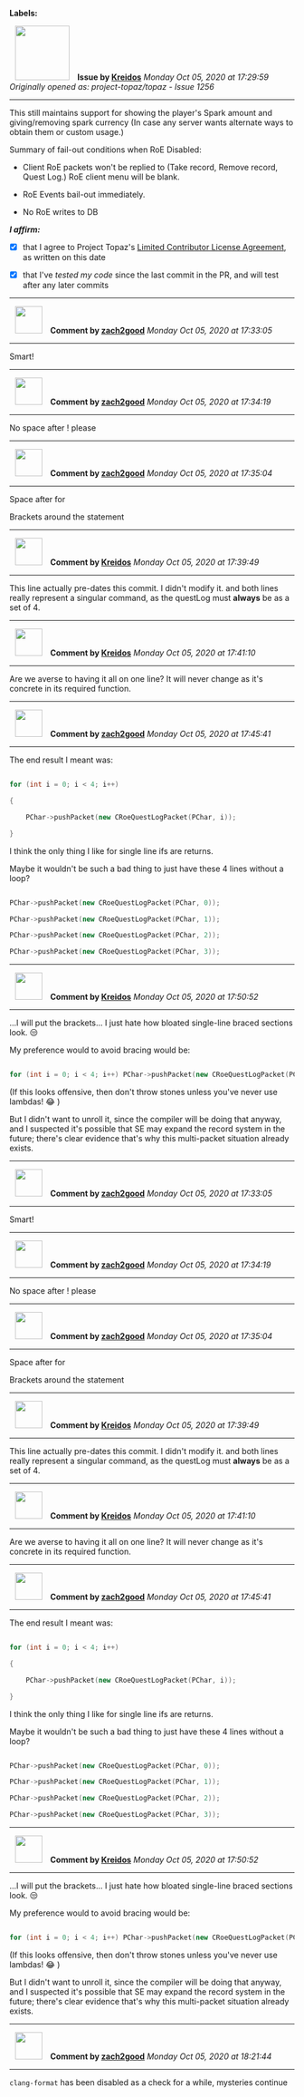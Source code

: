 **Labels:**



<a href="https://github.com/Kreidos"><img src="https://avatars0.githubusercontent.com/u/12466395?v=4" width="96" height="96" hspace="10"></img></a> **Issue by [Kreidos](https://github.com/Kreidos)**
_Monday Oct 05, 2020 at 17:29:59_
_Originally opened as: project-topaz/topaz - Issue 1256_

----

This still maintains support for showing the player's Spark amount and giving/removing spark currency (In case any server wants alternate ways to obtain them or custom usage.)

Summary of fail-out conditions when RoE Disabled:
- Client RoE packets won't be replied to (Take record, Remove record, Quest Log.) RoE client menu will be blank.
- RoE Events bail-out immediately.
- No RoE writes to DB

<!-- place 'x' mark between square [] brackets to affirm: -->
**_I affirm:_**
- [x] that I agree to Project Topaz's [Limited Contributor License Agreement](http://project-topaz.com/blob/release/CONTRIBUTOR_AGREEMENT.md), as written on this date
- [x] that I've _tested my code_ since the last commit in the PR, and will test after any later commits


----
<a href="https://github.com/zach2good"><img src="https://avatars3.githubusercontent.com/u/1389729?v=4" width="48" height="48" hspace="10"></img></a> **Comment by [zach2good](https://github.com/zach2good)**
_Monday Oct 05, 2020 at 17:33:05_

----

Smart!


----
<a href="https://github.com/zach2good"><img src="https://avatars3.githubusercontent.com/u/1389729?v=4" width="48" height="48" hspace="10"></img></a> **Comment by [zach2good](https://github.com/zach2good)**
_Monday Oct 05, 2020 at 17:34:19_

----

No space after ! please


----
<a href="https://github.com/zach2good"><img src="https://avatars3.githubusercontent.com/u/1389729?v=4" width="48" height="48" hspace="10"></img></a> **Comment by [zach2good](https://github.com/zach2good)**
_Monday Oct 05, 2020 at 17:35:04_

----

Space after for
Brackets around the statement


----
<a href="https://github.com/Kreidos"><img src="https://avatars0.githubusercontent.com/u/12466395?v=4" width="48" height="48" hspace="10"></img></a> **Comment by [Kreidos](https://github.com/Kreidos)**
_Monday Oct 05, 2020 at 17:39:49_

----

This line actually pre-dates this commit. I didn't modify it. and both lines really represent a singular command, as the questLog must **always** be as a set of 4.


----
<a href="https://github.com/Kreidos"><img src="https://avatars0.githubusercontent.com/u/12466395?v=4" width="48" height="48" hspace="10"></img></a> **Comment by [Kreidos](https://github.com/Kreidos)**
_Monday Oct 05, 2020 at 17:41:10_

----

Are we averse to having it all on one line? It will never change as it's concrete in its required function.


----
<a href="https://github.com/zach2good"><img src="https://avatars3.githubusercontent.com/u/1389729?v=4" width="48" height="48" hspace="10"></img></a> **Comment by [zach2good](https://github.com/zach2good)**
_Monday Oct 05, 2020 at 17:45:41_

----

The end result I meant was:
```cpp
for (int i = 0; i < 4; i++)
{
    PChar->pushPacket(new CRoeQuestLogPacket(PChar, i));
}
```

I think the only thing I like for single line ifs are returns.

Maybe it wouldn't be such a bad thing to just have these 4 lines without a loop?
```cpp
PChar->pushPacket(new CRoeQuestLogPacket(PChar, 0));
PChar->pushPacket(new CRoeQuestLogPacket(PChar, 1));
PChar->pushPacket(new CRoeQuestLogPacket(PChar, 2));
PChar->pushPacket(new CRoeQuestLogPacket(PChar, 3));
```


----
<a href="https://github.com/Kreidos"><img src="https://avatars0.githubusercontent.com/u/12466395?v=4" width="48" height="48" hspace="10"></img></a> **Comment by [Kreidos](https://github.com/Kreidos)**
_Monday Oct 05, 2020 at 17:50:52_

----

...I will put the brackets... I just hate how bloated single-line braced sections look. :unamused: 

My preference would to avoid bracing would be:
```c++
for (int i = 0; i < 4; i++) PChar->pushPacket(new CRoeQuestLogPacket(PChar, i));
```
(If this looks offensive, then don't throw stones unless you've never use lambdas! :joy: )

But I didn't want to unroll it, since the compiler will be doing that anyway, and I suspected it's possible that SE may expand the record system in the future; there's clear evidence that's why this multi-packet situation already exists.


----
<a href="https://github.com/zach2good"><img src="https://avatars3.githubusercontent.com/u/1389729?v=4" width="48" height="48" hspace="10"></img></a> **Comment by [zach2good](https://github.com/zach2good)**
_Monday Oct 05, 2020 at 17:33:05_

----

Smart!


----
<a href="https://github.com/zach2good"><img src="https://avatars3.githubusercontent.com/u/1389729?v=4" width="48" height="48" hspace="10"></img></a> **Comment by [zach2good](https://github.com/zach2good)**
_Monday Oct 05, 2020 at 17:34:19_

----

No space after ! please


----
<a href="https://github.com/zach2good"><img src="https://avatars3.githubusercontent.com/u/1389729?v=4" width="48" height="48" hspace="10"></img></a> **Comment by [zach2good](https://github.com/zach2good)**
_Monday Oct 05, 2020 at 17:35:04_

----

Space after for
Brackets around the statement


----
<a href="https://github.com/Kreidos"><img src="https://avatars0.githubusercontent.com/u/12466395?v=4" width="48" height="48" hspace="10"></img></a> **Comment by [Kreidos](https://github.com/Kreidos)**
_Monday Oct 05, 2020 at 17:39:49_

----

This line actually pre-dates this commit. I didn't modify it. and both lines really represent a singular command, as the questLog must **always** be as a set of 4.


----
<a href="https://github.com/Kreidos"><img src="https://avatars0.githubusercontent.com/u/12466395?v=4" width="48" height="48" hspace="10"></img></a> **Comment by [Kreidos](https://github.com/Kreidos)**
_Monday Oct 05, 2020 at 17:41:10_

----

Are we averse to having it all on one line? It will never change as it's concrete in its required function.


----
<a href="https://github.com/zach2good"><img src="https://avatars3.githubusercontent.com/u/1389729?v=4" width="48" height="48" hspace="10"></img></a> **Comment by [zach2good](https://github.com/zach2good)**
_Monday Oct 05, 2020 at 17:45:41_

----

The end result I meant was:
```cpp
for (int i = 0; i < 4; i++)
{
    PChar->pushPacket(new CRoeQuestLogPacket(PChar, i));
}
```

I think the only thing I like for single line ifs are returns.

Maybe it wouldn't be such a bad thing to just have these 4 lines without a loop?
```cpp
PChar->pushPacket(new CRoeQuestLogPacket(PChar, 0));
PChar->pushPacket(new CRoeQuestLogPacket(PChar, 1));
PChar->pushPacket(new CRoeQuestLogPacket(PChar, 2));
PChar->pushPacket(new CRoeQuestLogPacket(PChar, 3));
```


----
<a href="https://github.com/Kreidos"><img src="https://avatars0.githubusercontent.com/u/12466395?v=4" width="48" height="48" hspace="10"></img></a> **Comment by [Kreidos](https://github.com/Kreidos)**
_Monday Oct 05, 2020 at 17:50:52_

----

...I will put the brackets... I just hate how bloated single-line braced sections look. :unamused: 

My preference would to avoid bracing would be:
```c++
for (int i = 0; i < 4; i++) PChar->pushPacket(new CRoeQuestLogPacket(PChar, i));
```
(If this looks offensive, then don't throw stones unless you've never use lambdas! :joy: )

But I didn't want to unroll it, since the compiler will be doing that anyway, and I suspected it's possible that SE may expand the record system in the future; there's clear evidence that's why this multi-packet situation already exists.


----
<a href="https://github.com/zach2good"><img src="https://avatars3.githubusercontent.com/u/1389729?v=4" width="48" height="48" hspace="10"></img></a> **Comment by [zach2good](https://github.com/zach2good)**
_Monday Oct 05, 2020 at 18:21:44_

----

`clang-format` has been disabled as a check for a while, mysteries continue
